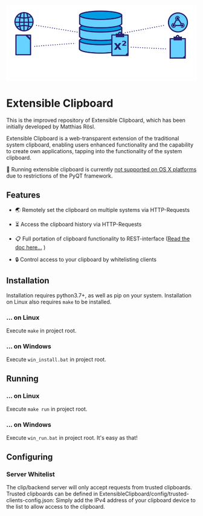 ![alt text](logo.png)
# Extensible Clipboard
This is the improved repository of Extensible Clipboard, 
which has been initially developed by Matthias Rösl. 

Extensible Clipboard is a web-transparent extension of the
traditional system clipboard, enabling users enhanced functionality 
and the capability to create own applications, tapping into 
the functionality of the system clipboard.

🚨 Running extensible clipboard is currently [not supported on OS X platforms](https://stackoverflow.com/questions/57844285/qapplication-clipboard-datachanged-not-work-in-background) due to 
restrictions of the PyQT framework. 

## Features
- 🌏  Remotely set the clipboard on multiple systems via HTTP-Requests

- ⏳ Access the clipboard history via HTTP-Requests

- 📋 Full portation of clipboard functionality to REST-interface ([Read the doc here...](./../../wiki/API-Documentation)
)

- 🔒 Control access to your clipboard by whitelisting clients

## Installation
Installation requires python3.7+, as well as pip on your system. Installation on Linux also requires ```make``` to be installed.

### ... on Linux
Execute ```make``` in project root.

### ... on Windows
Execute ```win_install.bat``` in project root.

## Running 

### ... on Linux
Execute ```make run``` in project root.

### ... on Windows
Execute ```win_run.bat``` in project root.
It's easy as that!

## Configuring 


### Server Whitelist
The clip/backend server will only accept requests from trusted clipboards. Trusted clipboards
can be defined in ExtensibleClipboard/config/trusted-clients-config.json: Simply add the
IPv4 address of your clipboard device to the list to allow access to the clipboard.

